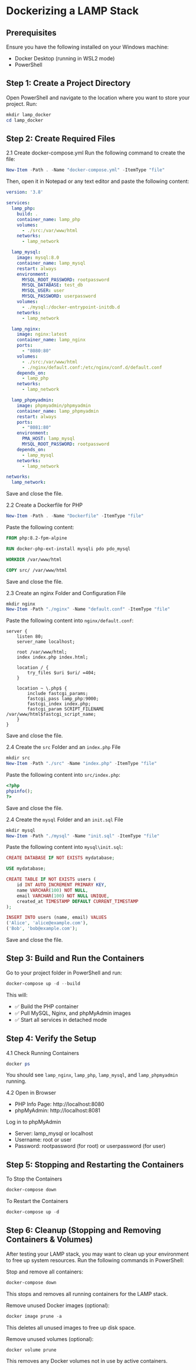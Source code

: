 # Dockerizing a LAMP Stack

## Prerequisites
Ensure you have the following installed on your Windows machine:

* Docker Desktop (running in WSL2 mode)
* PowerShell

## Step 1: Create a Project Directory
Open PowerShell and navigate to the location where you want to store your project. Run:

```powershell
mkdir lamp_docker
cd lamp_docker
```

## Step 2: Create Required Files
2.1 Create docker-compose.yml
Run the following command to create the file:

```powershell
New-Item -Path . -Name "docker-compose.yml" -ItemType "file"
```

Then, open it in Notepad or any text editor and paste the following content:

```yaml
version: '3.8'

services:
  lamp_php:
    build: .
    container_name: lamp_php
    volumes:
      - ./src:/var/www/html
    networks:
      - lamp_network

  lamp_mysql:
    image: mysql:8.0
    container_name: lamp_mysql
    restart: always
    environment:
      MYSQL_ROOT_PASSWORD: rootpassword
      MYSQL_DATABASE: test_db
      MYSQL_USER: user
      MYSQL_PASSWORD: userpassword
    volumes:
      - ./mysql:/docker-entrypoint-initdb.d
    networks:
      - lamp_network

  lamp_nginx:
    image: nginx:latest
    container_name: lamp_nginx
    ports:
      - "8080:80"
    volumes:
      - ./src:/var/www/html
      - ./nginx/default.conf:/etc/nginx/conf.d/default.conf
    depends_on:
      - lamp_php
    networks:
      - lamp_network

  lamp_phpmyadmin:
    image: phpmyadmin/phpmyadmin
    container_name: lamp_phpmyadmin
    restart: always
    ports:
      - "8081:80"
    environment:
      PMA_HOST: lamp_mysql
      MYSQL_ROOT_PASSWORD: rootpassword
    depends_on:
      - lamp_mysql
    networks:
      - lamp_network

networks:
  lamp_network:
```
Save and close the file.

2.2 Create a Dockerfile for PHP

```powershell
New-Item -Path . -Name "Dockerfile" -ItemType "file"
```
Paste the following content:

```dockerfile
FROM php:8.2-fpm-alpine

RUN docker-php-ext-install mysqli pdo pdo_mysql

WORKDIR /var/www/html

COPY src/ /var/www/html
```
Save and close the file.

2.3 Create an nginx Folder and Configuration File

```powershell
mkdir nginx
New-Item -Path "./nginx" -Name "default.conf" -ItemType "file"
```
Paste the following content into `nginx/default.conf`:

```nginx
server {
    listen 80;
    server_name localhost;

    root /var/www/html;
    index index.php index.html;

    location / {
        try_files $uri $uri/ =404;
    }

    location ~ \.php$ {
        include fastcgi_params;
        fastcgi_pass lamp_php:9000;
        fastcgi_index index.php;
        fastcgi_param SCRIPT_FILENAME /var/www/html$fastcgi_script_name;
    }
}
```
Save and close the file.

2.4 Create the `src` Folder and an `index.php` File

```powershell
mkdir src
New-Item -Path "./src" -Name "index.php" -ItemType "file"
```
Paste the following content into `src/index.php`:

```php
<?php
phpinfo();
?>
```
Save and close the file.

2.4 Create the `mysql` Folder and an `init.sql` File

```powershell
mkdir mysql
New-Item -Path "./mysql" -Name "init.sql" -ItemType "file"
```
Paste the following content into `mysql\init.sql`:

```php
CREATE DATABASE IF NOT EXISTS mydatabase;

USE mydatabase;

CREATE TABLE IF NOT EXISTS users (
    id INT AUTO_INCREMENT PRIMARY KEY,
    name VARCHAR(100) NOT NULL,
    email VARCHAR(100) NOT NULL UNIQUE,
    created_at TIMESTAMP DEFAULT CURRENT_TIMESTAMP
);

INSERT INTO users (name, email) VALUES
('Alice', 'alice@example.com'),
('Bob', 'bob@example.com');
```
Save and close the file.
## Step 3: Build and Run the Containers
Go to your project folder in PowerShell and run:

```powershell
docker-compose up -d --build
```

This will:
* ✅ Build the PHP container
* ✅ Pull MySQL, Nginx, and phpMyAdmin images
* ✅ Start all services in detached mode

## Step 4: Verify the Setup
4.1 Check Running Containers
```powershell
docker ps
```

You should see `lamp_nginx`, `lamp_php`, `lamp_mysql`, and `lamp_phpmyadmin` running.

4.2 Open in Browser
* PHP Info Page: http://localhost:8080
* phpMyAdmin: http://localhost:8081

Log in to phpMyAdmin

* Server:	lamp_mysql or localhost
* Username:	root or user
* Password:	rootpassword (for root) or userpassword (for user)

## Step 5: Stopping and Restarting the Containers
To Stop the Containers
```powershell
docker-compose down
```
To Restart the Containers
```powershell
docker-compose up -d
```
## Step 6: Cleanup (Stopping and Removing Containers & Volumes)
After testing your LAMP stack, you may want to clean up your environment to free up system resources. Run the following commands in PowerShell:

Stop and remove all containers:

```powershell
docker-compose down
```

This stops and removes all running containers for the LAMP stack.

Remove unused Docker images (optional):

```powershell
docker image prune -a
```
This deletes all unused images to free up disk space.

Remove unused volumes (optional):

```powershell
docker volume prune
```
This removes any Docker volumes not in use by active containers.
